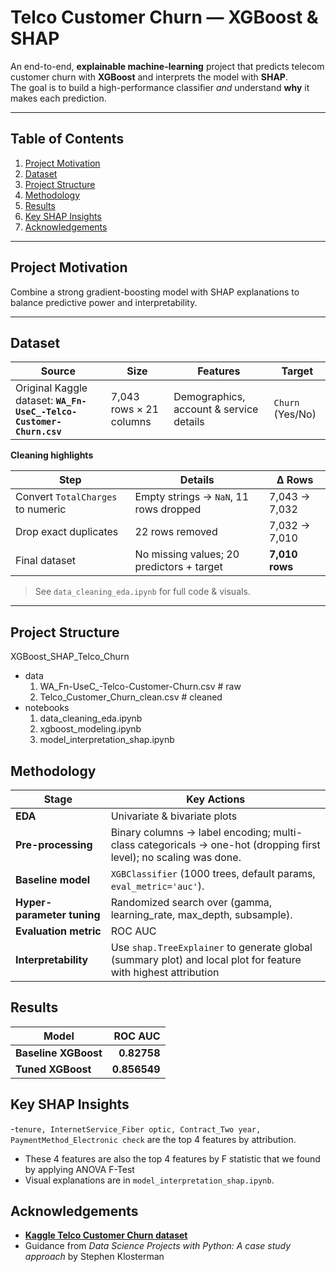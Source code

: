 # Telco Customer Churn — XGBoost & SHAP

An end-to-end, **explainable machine-learning** project that predicts telecom customer churn with **XGBoost** and interprets the model with **SHAP**.  
The goal is to build a high-performance classifier *and* understand **why** it makes each prediction.

---

## Table of Contents
1. [Project Motivation](#project-motivation)  
2. [Dataset](#dataset)  
3. [Project Structure](#project-structure)  
4. [Methodology](#methodology)  
5. [Results](#results)  
6. [Key SHAP Insights](#key-shap-insights)  
7. [Acknowledgements](#acknowledgements)  

---

## Project Motivation
Combine a strong gradient-boosting model with SHAP explanations to balance predictive power and interpretability.

---

## Dataset
| Source | Size | Features | Target |
|--------|------|----------|--------|
| Original Kaggle dataset: **`WA_Fn-UseC_-Telco-Customer-Churn.csv`** | 7,043 rows × 21 columns | Demographics, account & service details | `Churn` (Yes/No) |

**Cleaning highlights**

| Step | Details | Δ Rows |
|------|---------|-------|
| Convert `TotalCharges` to numeric | Empty strings → `NaN`, 11 rows dropped | 7,043 → 7,032 |
| Drop exact duplicates | 22 rows removed | 7,032 → 7,010 |
| Final dataset | No missing values; 20 predictors + target | **7,010 rows** |

> See `data_cleaning_eda.ipynb` for full code & visuals.

---

## Project Structure
XGBoost_SHAP_Telco_Churn
- data
  1. WA_Fn-UseC_-Telco-Customer-Churn.csv # raw
  2. Telco_Customer_Churn_clean.csv # cleaned
- notebooks
  1. data_cleaning_eda.ipynb
  2. xgboost_modeling.ipynb
  3. model_interpretation_shap.ipynb

## Methodology

| Stage | Key Actions |
|-------|-------------|
| **EDA** | Univariate & bivariate plots|
| **Pre-processing** | Binary columns → label encoding; multi-class categoricals → one-hot (dropping first level); no scaling was done. |
| **Baseline model** | `XGBClassifier` (1000 trees, default params, `eval_metric='auc'`). |
| **Hyper-parameter tuning** | Randomized search over (gamma, learning_rate, max_depth, subsample). |
| **Evaluation metric** | ROC AUC |
| **Interpretability** | Use `shap.TreeExplainer` to generate global (summary plot) and local plot for feature with highest attribution |

## Results

| Model | ROC AUC |
|-------|--------:|
| **Baseline XGBoost** | **0.82758** |
| **Tuned XGBoost** | **0.856549** |


## Key SHAP Insights

-`tenure, InternetService_Fiber optic, Contract_Two year, PaymentMethod_Electronic check` are the top 4 features by attribution.
- These 4 features are also the top 4 features by F statistic that we found by applying ANOVA F-Test
- Visual explanations are in `model_interpretation_shap.ipynb`.

## Acknowledgements

- **[Kaggle Telco Customer Churn dataset](https://www.kaggle.com/datasets/blastchar/telco-customer-churn)**
- Guidance from *Data Science Projects with Python: A case study approach* by Stephen Klosterman
